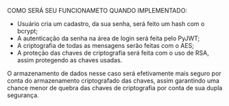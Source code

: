 COMO SERÁ SEU FUNCIONAMETO QUANDO IMPLEMENTADO:
 - Usuário cria um cadastro, da sua senha, será feito um hash com o bcrypt;
 - A autenticação da senha na área de login será feita pelo PyJWT;
 - A criptografia de todas as mensagens serão feitas com o AES;
 - A proteção das chaves de criptografia será feita com o uso de RSA, assim protegendo as chaves usadas.

O armazenamento de dados nesse caso será efetivamente mais seguro por conta do armazenamento criptografado das chaves, assim garantindo uma chance menor de quebra das chaves de criptografia por conta de sua dupla segurança.

